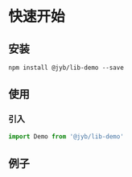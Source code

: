 # 快速开始

## 安装

```shell
npm install @jyb/lib-demo --save
```

## 使用

### 引入

```javascript
import Demo from '@jyb/lib-demo'
```

## 例子



